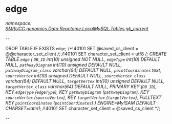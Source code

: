 ﻿# edge
_namespace: [SMRUCC.genomics.Data.Reactome.LocalMySQL.Tables.gk_current](./index.md)_

--
 
 DROP TABLE IF EXISTS `edge`;
 /*!40101 SET @saved_cs_client = @@character_set_client */;
 /*!40101 SET character_set_client = utf8 */;
 CREATE TABLE `edge` (
 `DB_ID` int(10) unsigned NOT NULL,
 `edgeType` int(10) DEFAULT NULL,
 `pathwayDiagram` int(10) unsigned DEFAULT NULL,
 `pathwayDiagram_class` varchar(64) DEFAULT NULL,
 `pointCoordinates` text,
 `sourceVertex` int(10) unsigned DEFAULT NULL,
 `sourceVertex_class` varchar(64) DEFAULT NULL,
 `targetVertex` int(10) unsigned DEFAULT NULL,
 `targetVertex_class` varchar(64) DEFAULT NULL,
 PRIMARY KEY (`DB_ID`),
 KEY `edgeType` (`edgeType`),
 KEY `pathwayDiagram` (`pathwayDiagram`),
 KEY `sourceVertex` (`sourceVertex`),
 KEY `targetVertex` (`targetVertex`),
 FULLTEXT KEY `pointCoordinates` (`pointCoordinates`)
 ) ENGINE=MyISAM DEFAULT CHARSET=latin1;
 /*!40101 SET character_set_client = @saved_cs_client */;
 
 --




